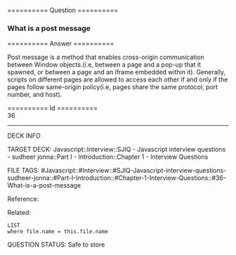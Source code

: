 ========== Question ==========  

### What is a post message  

========== Answer ==========  

Post message is a method that enables cross-origin communication between Window
objects.(i.e, between a page and a pop-up that it spawned, or between a page and
an iframe embedded within it). Generally, scripts on different pages are allowed
to access each other if and only if the pages follow same-origin policy(i.e,
pages share the same protocol, port number, and host).

========== Id ==========  
36

---

DECK INFO

TARGET DECK: Javascript::Interview::SJIQ - Javascript interview questions - sudheer jonna::Part I - Introduction::Chapter 1 - Interview Questions

FILE TAGS: #Javascript::#Interview::#SJIQ-Javascript-interview-questions-sudheer-jonna::#Part-I-Introduction::#Chapter-1-Interview-Questions::#36-What-is-a-post-message

Reference:

Related:

```dataview
LIST
where file.name = this.file.name
```

QUESTION STATUS: Safe to store

